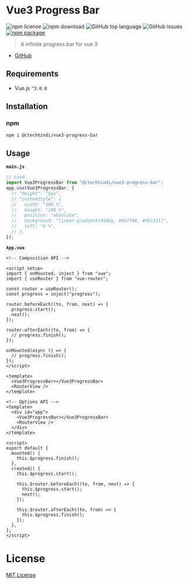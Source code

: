 # Vue3 Progress Bar

![npm license](https://img.shields.io/npm/l/@ctechhindi/vue3-progress-bar.svg)
![npm download](https://img.shields.io/npm/dm/@ctechhindi/vue3-progress-bar.svg)
![GitHub top language](https://img.shields.io/github/languages/top/ctechhindi/vue3-progress-bar.svg)
![GitHub issues](https://img.shields.io/github/issues/ctechhindi/vue3-progress-bar.svg)
[![npm package](https://img.shields.io/npm/v/@ctechhindi/vue3-progress-bar.svg)](https://www.npmjs.com/package/@ctechhindi/vue3-progress-bar)

> A infinite progress bar for vue 3

- [GitHub](https://github.com/ctechhindi/Vue3-Progress-Bar)

## Requirements

- Vue.js `^3.0.0`

## Installation

### npm

```
npm i @ctechhindi/vue3-progress-bar
```

## Usage

**`main.js`**

```js
// Load
import Vue3ProgressBar from "@ctechhindi/vue3-progress-bar";
app.use(Vue3ProgressBar, {
  // "height": "5px",
  // "customStyle": {
  //   width: "100 %",
  //   height: "100 %",
  //   position: "absolute",
  //   background: "linear-gradient(45deg, #da7748, #d11111)",
  //   left: "0 %",
  // },
});
```

**`App.vue`**

```vue
<!-- Composition API -->

<script setup>
import { onMounted, inject } from "vue";
import { useRouter } from "vue-router";

const router = useRouter();
const progress = inject("progress");

router.beforeEach((to, from, next) => {
  progress.start();
  next();
});

router.afterEach((to, from) => {
  // progress.finish();
});

onMounted(async () => {
  // progress.finish();
});
</script>

<template>
  <Vue3ProgressBar></Vue3ProgressBar>
  <RouterView />
</template>
```

```vue
<!-- Options API -->
<template>
  <div id="app">
    <Vue3ProgressBar></Vue3ProgressBar>
    <RouterView />
  </div>
</template>

<script>
export default {
  mounted() {
    this.$progress.finish();
  },
  created() {
    this.$progress.start();

    this.$router.beforeEach((to, from, next) => {
      this.$progress.start();
      next();
    });

    this.$router.afterEach((to, from) => {
      this.$progress.finish();
    });
  },
};
</script>
```

# License

[MIT License](https://opensource.org/licenses/MIT)
